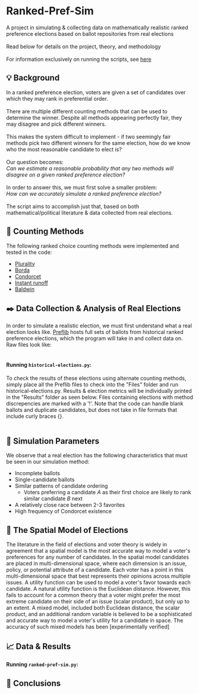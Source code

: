 # Ranked-Pref-Sim 
A project in simulating & collecting data on mathematically realistic ranked preference elections based on ballot repositories from real elections <br /><br />
Read below for details on the project, theory, and methodology<br /><br />
For information exclusively on running the scripts, see [here](#Running-historical-elections.py:)
## :bulb: Background
In a ranked preference election, voters are given a set of candidates over which they may rank in preferential order. <br /> <br /> 
There are multiple different counting methods that can be used to determine the winner. Despite all methods appearing perfectly fair, they may disagree and pick different winners. <br /> <br /> 
This makes the system difficult to implement - if two seemingly fair methods pick two different winners for the same election, how do we know who the most reasonable candidate to elect is? <br /> <br /> 
Our question becomes: <br /> 
*Can we estimate a reasonable probability that any two methods will disagree on a given ranked preference election?*  <br /> <br /> 
In order to answer this, we must first solve a smaller problem: <br /> 
*How can we accurately simulate a ranked preference election?* <br /> <br /> 
The script aims to accomplish just that, based on both mathematical/political literature & data collected from real elections. 
## :diamond_shape_with_a_dot_inside: Counting Methods
The following ranked choice counting methods were implemented and tested in the code: 
* [Plurality](https://en.wikipedia.org/wiki/Plurality_voting)
* [Borda](https://en.wikipedia.org/wiki/Borda_count)
* [Condorcet](https://en.wikipedia.org/wiki/Condorcet_method)
* [Instant runoff](https://en.wikipedia.org/wiki/Instant-runoff_voting)
* [Baldwin](https://en.wikipedia.org/wiki/Nanson%27s_method#Baldwin_method)
## :black_nib: Data Collection & Analysis of Real Elections
In order to simulate a realistic election, we must first understand what a real election looks like. [Preflib](https://www.preflib.org/) hosts full sets of ballots from historical ranked preference elections, which the program will take in and collect data on. Raw files look like: <br /> <br />
####  Running `historical-elections.py`:
To check the results of these elections using alternate counting methods, simply place all the Preflib files to check into the "Files" folder and run historical-elections.py. Results & election metrics will be individually printed in the "Results" folder as seen below. Files containing elections with method discrepencies are marked with a '!'. Note that the code can handle blank ballots and duplicate candidates, but does not take in file formats that include curly braces {}. <br /> <br />

## :crystal_ball: Simulation Parameters
We observe that a real election has the following characteristics that must be seen in our simulation method: 
* Incomplete ballots 
* Single-candidate ballots 
* Similar patterns of candidate ordering
    * Voters preferring a candidate *A* as their first choice are likely to rank similar candidate *B* next
* A relatively close race between 2-3 favorites
* High frequency of Condorcet existence

## :dart: The Spatial Model of Elections

The literature in the field of elections and voter theory is widely in agreement that a spatial model is the most accurate way to model a voter's preferences for any number of candidates. In the spatial model candidates are placed in multi-dimensional space, where each dimension is an issue, policy, or potential attribute of a candidate. Each voter has a point in this multi-dimensional space that best represents their opinions across multiple issues. A utility function can be used to model a voter's favor towards each candidate. A natural utility function is the Euclidean distance. However, this fails to account for a common theory that a voter might prefer the most extreme candidate on their side of an issue (scalar product), but only up to an extent. A mixed model, included both Euclidean distance, the scalar product, and an additional random variable is believed to be a sophisticated and accurate way to model a voter's utility for a candidate in space. The accuracy of such mixed models has been [experimentally verified]



## :chart_with_upwards_trend: Data & Results
#### Running `ranked-pref-sim.py`:


## :8ball: Conclusions


